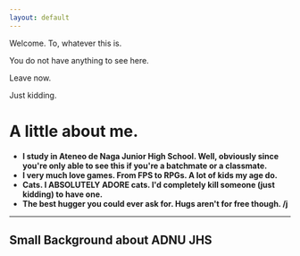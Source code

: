 ```yaml
---
layout: default
---
```

Welcome. To, whatever this is.

You do not have anything to see here. 

Leave now.

Just kidding.



# A little about me.
- **I study in Ateneo de Naga Junior High School. Well, obviously since you're only able to see this if you're a batchmate or a classmate.**
- **I very much love games. From FPS to RPGs. A lot of kids my age do.** 
- **Cats. I ABSOLUTELY ADORE cats. I'd completely kill someone (just kidding) to have one.**
- **The best hugger you could ever ask for. Hugs aren't for free though. /j**
---

## Small Background about ADNU JHS
